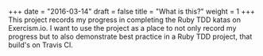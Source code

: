 +++
date = "2016-03-14"
draft = false
title = "What is this?"
weight = 1
+++
This project records my progress in completing the Ruby TDD katas on Exercism.io. I want to use the project as a place to not only record my progress but to also demonstrate best practice in a Ruby TDD project, that build's on Travis CI.
